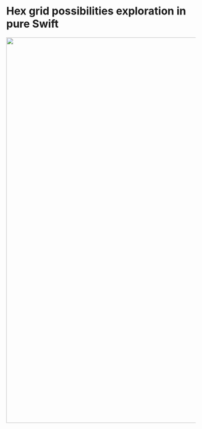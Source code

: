 # Hex grid possibilities exploration in pure Swift

<img width="1024" src="https://github.com/user-attachments/assets/6bce917f-64af-4f1c-a8ef-51b1045c7925" />
